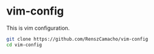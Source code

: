 # vim-config

This is vim configuration.

```bash
git clone https://github.com/RenszCamacho/vim-config
cd vim-config
```
